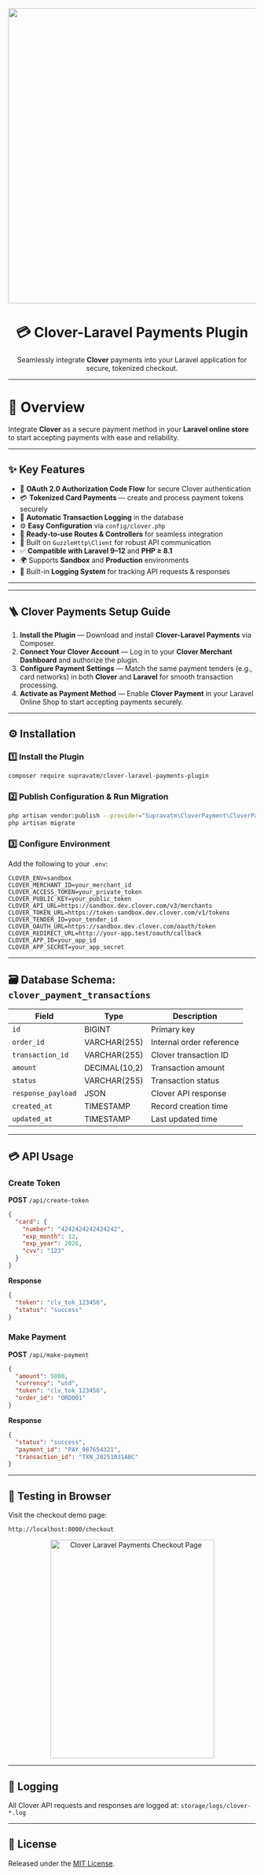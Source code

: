 <div align="center">
  <img src="https://github.com/user-attachments/assets/bdf487ad-9d8b-424b-b432-9a05ddcc1361" alt="Clover Laravel Payments" width="1536" height="600"/>
  <h1>💳 Clover-Laravel Payments Plugin</h1>
  <p>Seamlessly integrate <b>Clover</b> payments into your Laravel application for secure, tokenized checkout.</p>
</div>

---

# 🚀 Overview

Integrate **Clover** as a secure payment method in your **Laravel online store** to start accepting payments with ease and reliability.

---

## ✨ Key Features

- 🔐 **OAuth 2.0 Authorization Code Flow** for secure Clover authentication  
- 💳 **Tokenized Card Payments** — create and process payment tokens securely  
- 💾 **Automatic Transaction Logging** in the database  
- ⚙️ **Easy Configuration** via `config/clover.php`  
- 🚀 **Ready-to-use Routes & Controllers** for seamless integration  
- 🧱 Built on `GuzzleHttp\Client` for robust API communication  
- ✅ **Compatible with Laravel 9–12** and **PHP ≥ 8.1**  
- 🌍 Supports **Sandbox** and **Production** environments  
- 🧾 Built-in **Logging System** for tracking API requests & responses  

---
---

## 🪜 Clover Payments Setup Guide

1. **Install the Plugin** — Download and install **Clover-Laravel Payments** via Composer.  
2. **Connect Your Clover Account** — Log in to your **Clover Merchant Dashboard** and authorize the plugin.  
3. **Configure Payment Settings** — Match the same payment tenders (e.g., card networks) in both **Clover** and **Laravel** for smooth transaction processing.  
4. **Activate as Payment Method** — Enable **Clover Payment** in your Laravel Online Shop to start accepting payments securely.  

---

## ⚙️ Installation

### 1️⃣ Install the Plugin

```bash
composer require supravatm/clover-laravel-payments-plugin
```

### 2️⃣ Publish Configuration & Run Migration

```bash
php artisan vendor:publish --provider="Supravatm\CloverPayment\CloverPaymentServiceProvider"
php artisan migrate
```

### 3️⃣ Configure Environment

Add the following to your `.env`:

```env
CLOVER_ENV=sandbox
CLOVER_MERCHANT_ID=your_merchant_id
CLOVER_ACCESS_TOKEN=your_private_token
CLOVER_PUBLIC_KEY=your_public_token
CLOVER_API_URL=https://sandbox.dev.clover.com/v3/merchants
CLOVER_TOKEN_URL=https://token-sandbox.dev.clover.com/v1/tokens
CLOVER_TENDER_ID=your_tender_id
CLOVER_OAUTH_URL=https://sandbox.dev.clover.com/oauth/token
CLOVER_REDIRECT_URL=http://your-app.test/oauth/callback
CLOVER_APP_ID=your_app_id
CLOVER_APP_SECRET=your_app_secret
```

---

## 🗃️ Database Schema: `clover_payment_transactions`

| Field | Type | Description |
|-------|------|-------------|
| `id` | BIGINT | Primary key |
| `order_id` | VARCHAR(255) | Internal order reference |
| `transaction_id` | VARCHAR(255) | Clover transaction ID |
| `amount` | DECIMAL(10,2) | Transaction amount |
| `status` | VARCHAR(255) | Transaction status |
| `response_payload` | JSON | Clover API response |
| `created_at` | TIMESTAMP | Record creation time |
| `updated_at` | TIMESTAMP | Last updated time |

---

## 💳 API Usage

### Create Token

**POST** `/api/create-token`
```json
{
  "card": {
    "number": "4242424242424242",
    "exp_month": 12,
    "exp_year": 2026,
    "cvv": "123"
  }
}
```

**Response**
```json
{
  "token": "clv_tok_123456",
  "status": "success"
}
```

### Make Payment

**POST** `/api/make-payment`
```json
{
  "amount": 5000,
  "currency": "usd",
  "token": "clv_tok_123456",
  "order_id": "ORD001"
}
```

**Response**
```json
{
  "status": "success",
  "payment_id": "PAY_987654321",
  "transaction_id": "TXN_20251031ABC"
}
```

---

## 🧪 Testing in Browser


Visit the checkout demo page:

```
http://localhost:8000/checkout
```

<p align="center">
  <img src="https://github.com/user-attachments/assets/3068cc04-0d38-4c35-aefe-7f598f0e7313" alt="Clover Laravel Payments Checkout Page" width="333" height="444">
</p>

---

## 🧾 Logging

All Clover API requests and responses are logged at: `storage/logs/clover-*.log`

---

## 🪪 License

Released under the [MIT License](LICENSE).
